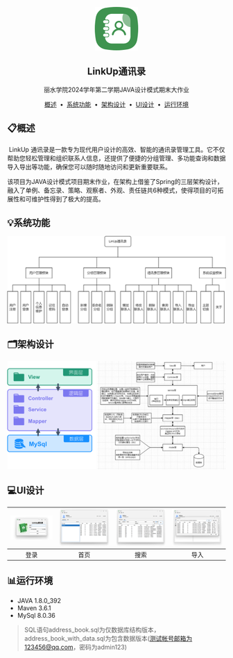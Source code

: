 <p align="center">
<img src="./assets/logo.png" width="100px"/>
</p>
<div align="center">
<h2>LinkUp通讯录</h2>
<p style="color:#ddddd;">丽水学院2024学年第二学期JAVA设计模式期末大作业</p>
</div>
<p align="center">
<a href="#概述">概述</a> &nbsp;&bull;&nbsp;
<a href="#系统功能">系统功能</a> &nbsp;&bull;&nbsp;
<a href="#🗂️架构设计">架构设计</a> &nbsp;&bull;&nbsp;
<a href="#UI设计">UI设计</a> &nbsp;&bull;&nbsp;
<a href="#运行环境">运行环境</a> 
</p>



## 📋概述

​	LinkUp 通讯录是一款专为现代用户设计的高效、智能的通讯录管理工具。它不仅帮助您轻松管理和组织联系人信息，还提供了便捷的分组管理、多功能查询和数据导入导出等功能，确保您可以随时随地访问和更新重要联系。

​	该项目为JAVA设计模式项目期末作业，在架构上借鉴了Spring的三层架构设计，融入了单例、备忘录、策略、观察者、外观、责任链共6种模式，使得项目的可拓展性和可维护性得到了极大的提高。



## 💡系统功能

<img src="./assets/系统架构.png" alt="系统架构" style="zoom: 50%;" />



## 🗂️架构设计

<img src="./assets/image-20250103182707560.png" alt="image-20250103182707560" style="zoom:50%;" />



## 💻UI设计

| ![image-20250103182449044](./assets/image-20250103182449044.png) | ![image-20250103182501730](./assets/image-20250103182501730.png) | ![image-20250103182513068](./assets/image-20250103182513068.png) | ![image-20250103182525928](./assets/image-20250103182525928.png) |
| :----------------------------------------------------------: | :----------------------------------------------------------: | :----------------------------------------------------------: | :----------------------------------------------------------: |
|                             登录                             |                             首页                             |                             搜索                             |                             导入                             |



## 📊运行环境

- JAVA 1.8.0_392
- Maven 3.6.1
- MySql 8.0.36

> SQL语句address_book.sql为仅数据库结构版本，address_book_with_data.sql为包含数据版本(测试帐号邮箱为123456@qq.com，密码为admin123)
